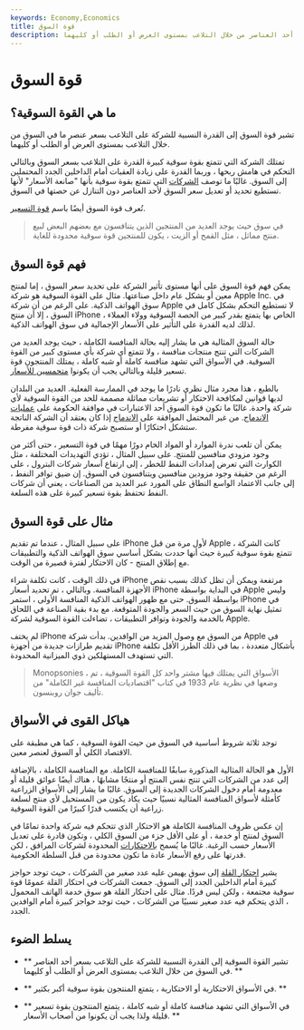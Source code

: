 ```yaml
---
keywords: Economy,Economics
title: قوة السوق
description: تصف قوة السوق القدرة النسبية للشركة على التلاعب بسعر أحد العناصر من خلال التلاعب بمستوى العرض أو الطلب أو كليهما.
---
```


# قوة السوق
## ما هي القوة السوقية؟

تشير قوة السوق إلى القدرة النسبية للشركة على التلاعب بسعر عنصر ما في السوق من خلال التلاعب بمستوى العرض أو الطلب أو كليهما.

تمتلك الشركة التي تتمتع بقوة سوقية كبيرة القدرة على التلاعب بسعر السوق وبالتالي التحكم في هامش ربحها ، وربما القدرة على زيادة العقبات أمام الداخلين الجدد المحتملين إلى السوق. غالبًا ما توصف [الشركات](/firm) التي تتمتع بقوة سوقية بأنها "صانعة الأسعار" لأنها تستطيع تحديد أو تعديل سعر السوق لأحد العناصر دون التنازل عن حصتها في السوق.

تُعرف قوة السوق أيضًا باسم [قوة التسعير](/pricingpower).

> في سوق حيث يوجد العديد من المنتجين الذين يتنافسون مع بعضهم البعض لبيع منتج مماثل ، مثل القمح أو الزيت ، يكون للمنتجين قوة سوقية محدودة للغاية.

>

## فهم قوة السوق

يمكن فهم قوة السوق على أنها مستوى تأثير الشركة على تحديد سعر السوق ، إما لمنتج معين أو بشكل عام داخل صناعتها. مثال على القوة السوقية هو شركة Apple Inc. في سوق الهواتف الذكية. على الرغم من أن شركة Apple لا تستطيع التحكم بشكل كامل في السوق ، إلا أن منتج iPhone الخاص بها يتمتع بقدر كبير من الحصة السوقية وولاء العملاء ، لذلك لديه القدرة على التأثير على الأسعار الإجمالية في سوق الهواتف الذكية.

حالة السوق المثالية هي ما يشار إليه بحالة المنافسة الكاملة ، حيث يوجد العديد من الشركات التي تنتج منتجات منافسة ، ولا تتمتع أي شركة بأي مستوى كبير من القوة السوقية. في الأسواق التي تشهد منافسة كاملة أو شبه كاملة ، يمتلك المنتجون قوة تسعير قليلة وبالتالي يجب أن يكونوا [متحمسين للأسعار](/pricetaker).

بالطبع ، هذا مجرد مثال نظري نادرًا ما يوجد في الممارسة الفعلية. العديد من البلدان لديها قوانين لمكافحة الاحتكار أو تشريعات مماثلة مصممة للحد من القوة السوقية لأي شركة واحدة. غالبًا ما تكون قوة السوق أحد الاعتبارات في موافقة الحكومة على [عمليات الاندماج](/mergersandacquisitions). من غير المحتمل الموافقة على [الاندماج](/megamerger) إذا كان يعتقد أن الشركة الناتجة ستشكل احتكارًا أو ستصبح شركة ذات قوة سوقية مفرطة.

يمكن أن تلعب ندرة الموارد أو المواد الخام دورًا مهمًا في قوة التسعير ، حتى أكثر من وجود مزودي منافسين للمنتج. على سبيل المثال ، تؤدي التهديدات المختلفة ، مثل الكوارث التي تعرض إمدادات النفط للخطر ، إلى ارتفاع أسعار شركات البترول ، على الرغم من حقيقة وجود مزودين منافسين ويتنافسون في السوق. إن ضيق توافر النفط ، إلى جانب الاعتماد الواسع النطاق على المورد عبر العديد من الصناعات ، يعني أن شركات النفط تحتفظ بقوة تسعير كبيرة على هذه السلعة.

## مثال على قوة السوق

على سبيل المثال ، عندما تم تقديم iPhone لأول مرة من قبل Apple ، كانت الشركة تتمتع بقوة سوقية كبيرة حيث أنها حددت بشكل أساسي سوق الهواتف الذكية والتطبيقات مع إطلاق المنتج - كان الاحتكار لفترة قصيرة من الوقت.

في ذلك الوقت ، كانت تكلفة شراء iPhone مرتفعة ويمكن أن تظل كذلك بسبب نقص الأجهزة المنافسة. وبالتالي ، تم تحديد أسعار iPhone في البداية بواسطة Apple وليس بواسطة السوق. حتى مع ظهور الهواتف الذكية المنافسة الأولى ، استمر iPhone في تمثيل نهاية السوق من حيث السعر والجودة المتوقعة. مع بدء بقية الصناعة في اللحاق بالخدمة والجودة وتوافر التطبيقات ، تضاءلت القوة السوقية لشركة Apple.

لم يختف iPhone من السوق مع وصول المزيد من الوافدين. بدأت شركة Apple في تقديم طرازات جديدة من أجهزة iPhone بأشكال متعددة ، بما في ذلك الطرز الأقل تكلفة التي تستهدف المستهلكين ذوي الميزانية المحدودة.

> Monopsonies ، الأسواق التي يمتلك فيها مشتر واحد كل القوة السوقية ، تم وضعها في نظرية عام 1933 في كتاب "اقتصاديات المنافسة غير الكاملة" من تأليف جوان روبنسون.

>

## هياكل القوى في الأسواق

توجد ثلاثة شروط أساسية في السوق من حيث القوة السوقية ، كما هي مطبقة على الاقتصاد الكلي أو السوق لعنصر معين.

الأول هو الحالة المثالية المذكورة سابقًا للمنافسة الكاملة. مع المنافسة الكاملة ، بالإضافة إلى عدد من الشركات التي تنتج نفس المنتج أو منتجًا مشابهًا ، هناك أيضًا عوائق قليلة أو معدومة أمام دخول الشركات الجديدة إلى السوق. غالبًا ما يشار إلى الأسواق الزراعية كأمثلة لأسواق المنافسة المثالية نسبيًا حيث يكاد يكون من المستحيل لأي منتج لسلعة زراعية أن يكتسب قدرًا كبيرًا من القوة السوقية.

إن عكس ظروف المنافسة الكاملة هو الاحتكار الذي تتحكم فيه شركة واحدة تمامًا في السوق لمنتج أو خدمة ، أو على الأقل جزء من السوق الكلي ، وتكون قادرة على تعديل الأسعار حسب الرغبة. غالبًا ما يُسمح [بالاحتكارات](/monopoly) المحدودة لشركات المرافق ، لكن قدرتها على رفع الأسعار عادة ما تكون محدودة من قبل السلطة الحكومية.

يشير [احتكار القلة](/oligopoly) إلى سوق يهيمن عليه عدد صغير من الشركات ، حيث توجد حواجز كبيرة أمام الداخلين الجدد إلى السوق. جمعت الشركات في احتكار القلة عمومًا قوة سوقية مجتمعة ، ولكن ليس فردًا. مثال على احتكار القلة هو سوق خدمة الهاتف المحمول ، الذي يتحكم فيه عدد صغير نسبيًا من الشركات ، حيث توجد حواجز كبيرة أمام الوافدين الجدد.

## يسلط الضوء

- ** تشير القوة السوقية إلى القدرة النسبية للشركة على التلاعب بسعر أحد العناصر في السوق من خلال التلاعب بمستوى العرض أو الطلب أو كليهما. **

- ** في الأسواق الاحتكارية أو الاحتكارية ، يتمتع المنتجون بقوة سوقية أكبر بكثير. **

- ** في الأسواق التي تشهد منافسة كاملة أو شبه كاملة ، يتمتع المنتجون بقوة تسعير قليلة ولذا يجب أن يكونوا من أصحاب الأسعار. **

